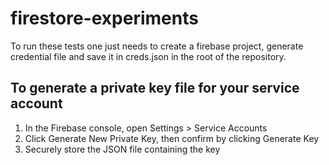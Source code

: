 # firestore-experiments

To run these tests one just needs to create a firebase project, generate credential file and save it in creds.json in the root of the repository.

## To generate a private key file for your service account

1. In the Firebase console, open Settings > Service Accounts
1. Click Generate New Private Key, then confirm by clicking Generate Key
1. Securely store the JSON file containing the key
